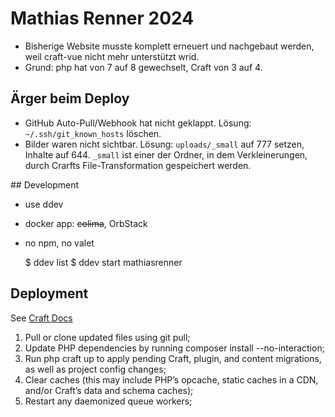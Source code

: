 # Mathias Renner 2024

- Bisherige Website musste komplett erneuert und nachgebaut werden, weil craft-vue nicht mehr unterstützt wrid.
- Grund: php hat von 7 auf 8 gewechselt, Craft von 3 auf 4.

## Ärger beim Deploy

- GitHub Auto-Pull/Webhook hat nicht geklappt. Lösung: `~/.ssh/git_known_hosts` löschen.
- Bilder waren nicht sichtbar. Lösung: `uploads/_small` auf 777 setzen, Inhalte auf 644. `_small` ist einer der Ordner, in dem Verkleinerungen, durch Crarfts File-Transformation gespeichert werden.

## Development

- use ddev
- docker app: ~~colima~~, OrbStack
- no npm, no valet

    $ ddev list
    $ ddev start mathiasrenner

## Deployment

See [Craft Docs](https://craftcms.com/knowledge-base/deployment-best-practices#codify-deployment-steps)


1. Pull or clone updated files using git pull;
2. Update PHP dependencies by running composer install --no-interaction;
3. Run php craft up to apply pending Craft, plugin, and content migrations, as well as project config changes;
4. Clear caches (this may include PHP’s opcache, static caches in a CDN, and/or Craft’s data and schema caches);
5. Restart any daemonized queue workers;

